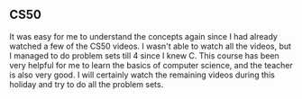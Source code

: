 
## CS50

It was easy for me to understand the concepts again since I had already watched a few of the CS50 videos. I wasn't able to watch all the videos, but I managed to do problem sets till 4 since I knew C. This course has been very helpful for me to learn the basics of computer science, and the teacher is also very good.  I will certainly watch the remaining videos during this holiday and try to do all the problem sets.